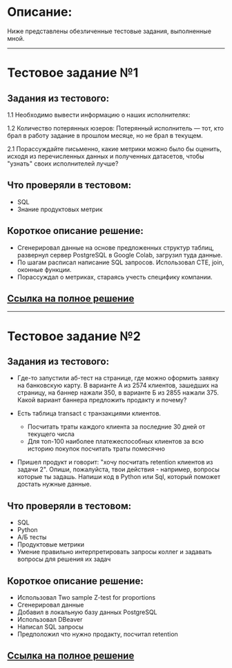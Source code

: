 # **Описание:**
Ниже представлены обезличенные тестовые задания, выполненные мной.
___
# **Тестовое задание №1**
## **Задания из тестового:**
1.1 Необходимо вывести информацию о наших исполнителях:

1.2 Количество потерянных юзеров:
Потерянный исполнитель — тот, кто брал в работу задание в прошлом месяце, но
не брал в текущем.

2.1 Порассуждайте письменно, какие метрики можно было бы оценить, исходя из
перечисленных данных и полученных датасетов, чтобы "узнать" своих исполнителей
лучше?

## **Что проверяли в тестовом**:
- SQL
- Знание продуктовых метрик
## **Короткое описание решение:**
- Сгенерировал данные на основе предложенных структур таблиц, развернул сервер PostgreSQL в Google Colab, загрузил туда данные.
- По шагам расписал написание SQL запросов. Использовал CTE, join, оконные функции.
- Порассуждал о метриках, стараясь учесть специфику компании.
## [Ссылка на полное решение](https://colab.research.google.com/drive/1mwUEUpZ3TOP8fpfcPsRF1YsYCzD1jtjC?usp=sharing#scrollTo=xq04GE5UG6vL)
  ___

# **Тестовое задание №2**

## **Задания из тестового:** 
- Где-то запустили аб-тест на странице, где можно оформить заявку на банковскую карту. В варианте А из 2574 клиентов, зашедших на страницу, на баннер нажали 350, в варианте Б из 2855 нажали 375. Какой вариант баннера предложить продакту и почему?

- Есть таблица transact с транзакциями клиентов.
  - Посчитать траты каждого клиента за последние 30 дней от текущего числа
  - Для топ-100 наиболее платежеспособных клиентов за всю историю покупок посчитать траты помесячно

- Пришел продукт и говорит: "хочу посчитать retention клиентов из задачи 2". Опиши, пожалуйста, твои действия - например, вопросы которые ты задашь. Напиши код в Python или Sql, который поможет достать нужные данные.

## **Что проверяли в тестовом:**
- SQL
- Python
- А/Б тесты
- Продуктовые метрики
- Умение правильно интерпретировать запросы коллег и задавать вопросы для решения их задач

## **Короткое описание решение:**
- Использовал Two sample Z-test for proportions
- Сгенерировал данные
- Добавил в локальную базу данных PostgreSQL
- Использовал DBeaver
- Написал SQL запросы
- Предположил что нужно продакту, посчитал retention

## [Ссылка на полное решение](https://colab.research.google.com/drive/1g3w1w3jy0TMHkYllehvgsz41Zd4stRo5?usp=sharing)
